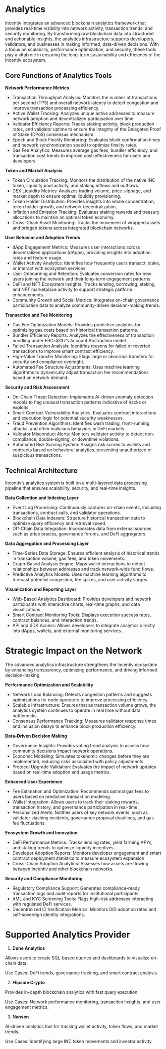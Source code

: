 


# Analytics

Incentiv integrates an advanced blockchain analytics framework that provides real-time visibility into network activity, transaction trends, and security monitoring. By transforming raw blockchain data into structured and actionable insights, the analytics infrastructure supports developers, validators, and businesses in making informed, data-driven decisions. With a focus on scalability, performance optimization, and security, these tools play a vital role in ensuring the long-term sustainability and efficiency of the Incentiv ecosystem.

## Core Functions of Analytics Tools

**Network Performance Metrics**

* Transaction Throughput Analysis: Monitors the number of transactions per second (TPS) and overall network latency to detect congestion and improve transaction processing efficiency.
* Active Wallet Tracking: Analyzes unique active addresses to measure network adoption and decentralized participation over time.
* Validator Efficiency Reports: Tracks staking activity, block production rates, and validator uptime to ensure the integrity of the Delegated Proof of Stake (DPoS) consensus mechanism.
* Epoch and Block Finality Monitoring: Evaluates block confirmation times and network synchronization speed to optimize finality rates.
* Gas Fee Analytics: Measures average gas fees, bundler efficiency, and transaction cost trends to improve cost-effectiveness for users and developers.

**Token and Market Analysis**

* Token Circulation Tracking: Monitors the distribution of the native INC token, liquidity pool activity, and staking inflows and outflows.
* DEX Liquidity Metrics: Analyzes trading volume, price slippage, and market depth to ensure optimal liquidity provisioning.
* Token Holder Distribution: Provides insights into whale concentration, token holder growth, and network decentralization.
* Inflation and Emission Tracking: Evaluates staking rewards and treasury allocations to maintain an optimal token economy.
* Cross-Chain Asset Monitoring: Tracks the movement of wrapped assets and bridged tokens across integrated blockchain networks.

**User Behavior and Adoption Trends**

* dApp Engagement Metrics: Measures user interactions across decentralized applications (dApps), providing insights into adoption rates and feature usage.
* Wallet Activity Analytics: Identifies how frequently users transact, stake, or interact with ecosystem services.
* User Onboarding and Retention: Evaluates conversion rates for new users joining the network and their long-term engagement patterns.
* DeFi and NFT Ecosystem Insights: Tracks lending, borrowing, staking, and NFT marketplace activity to support strategic platform enhancements.
* Community Growth and Social Metrics: Integrates on-chain governance participation data to analyze community-driven decision-making trends.

**Transaction and Fee Monitoring**

* Gas Fee Optimization Models: Provides predictive analytics for optimizing gas costs based on historical transaction patterns.
* Bundler Efficiency Reports: Analyzes the effectiveness of transaction bundling under ERC-4337’s Account Abstraction model.
* Failed Transaction Analysis: Identifies reasons for failed or reverted transactions to improve smart contract efficiency.
* High-Value Transfer Monitoring: Flags large or abnormal transfers for security and compliance oversight.
* Automated Fee Structure Adjustments: Uses machine learning algorithms to dynamically adjust transaction fee recommendations based on network demand.

**Security and Risk Assessment**

* On-Chain Threat Detection: Implements AI-driven anomaly detection models to flag unusual transaction patterns indicative of hacks or exploits.
* Smart Contract Vulnerability Analytics: Evaluates contract interactions and execution logic for potential security weaknesses.
* Fraud Prevention Algorithms: Identifies wash trading, front-running attacks, and other malicious behaviors in DeFi markets.
* Validator Misconduct Alerts: Monitors validator activity to detect non-compliance, double-signing, or downtime violations.
* Automated Risk Scoring System: Assigns risk scores to wallets and contracts based on behavioral analytics, preventing unauthorized or suspicious transactions.

## Technical Architecture

Incentiv’s analytics system is built on a multi-layered data processing pipeline that ensures scalability, security, and real-time insights.

**Data Collection and Indexing Layer**

* Event Log Processing: Continuously captures on-chain events, including transactions, contract calls, and validator operations.
* Blockchain Data Indexers: Structure historical transaction data to optimize query efficiency and retrieval speed.
* Off-Chain Data Integration: Incorporates data from external sources such as price oracles, governance forums, and DeFi aggregators.

**Data Aggregation and Processing Layer**

* Time-Series Data Storage: Ensures efficient analysis of historical trends in transaction volume, gas fees, and token movements.
* Graph-Based Analysis Engine: Maps wallet interactions to detect relationships between addresses and track network-wide fund flows.
* Predictive Analytics Models: Uses machine learning algorithms to forecast potential congestion, fee spikes, and user activity surges.

**Visualization and Reporting Layer**

* Web-Based Analytics Dashboard: Provides developers and network participants with interactive charts, real-time graphs, and data visualizations.
* Smart Contract Monitoring Tools: Displays execution success rates, contract balances, and interaction trends.
* API and SDK Access: Allows developers to integrate analytics directly into dApps, wallets, and external monitoring services.

# Strategic Impact on the Network

The advanced analytics infrastructure strengthens the Incentiv ecosystem by enhancing transparency, optimizing performance, and driving informed decision-making.

**Performance Optimization and Scalability**

* Network Load Balancing: Detects congestion patterns and suggests optimizations for node operators to improve processing efficiency.
* Scalable Infrastructure: Ensures that as transaction volume grows, the analytics system continues to operate in real time without data bottlenecks.
* Consensus Performance Tracking: Measures validator response times and inclusion delays to enhance block production efficiency.

**Data-Driven Decision Making**

* Governance Insights: Provides voting trend analysis to assess how community decisions impact network operations.
* Economic Modeling: Simulates tokenomic changes before they are implemented, reducing risks associated with policy adjustments.
* Protocol Upgrade Validation: Evaluates the impact of network updates based on real-time adoption and usage metrics.

**Enhanced User Experience**

* Fee Estimation and Optimization: Recommends optimal gas fees to users based on predictive transaction modeling.
* Wallet Integration: Allows users to track their staking rewards, transaction history, and governance participation in real-time.
* Personalized Alerts: Notifies users of key network events, such as validator slashing incidents, governance proposal deadlines, and gas fee fluctuations.

**Ecosystem Growth and Innovation**

* DeFi Performance Metrics: Tracks lending rates, yield farming APYs, and staking trends to optimize liquidity incentives.
* Developer Adoption Reports: Monitors developer engagement and smart contract deployment statistics to measure ecosystem expansion.
* Cross-Chain Adoption Analytics: Assesses how assets are flowing between Incentiv and other blockchain networks.

**Security and Compliance Monitoring**

* Regulatory Compliance Support: Generates compliance-ready transaction logs and audit reports for institutional participants.
* AML and KYC Screening Tools: Flags high-risk addresses interacting with regulated DeFi services.
* Decentralized ID Verification Metrics: Monitors DID adoption rates and self-sovereign identity integrations.

# Supported Analytics Provider

1. **Dune Analytics**

Allows users to create SQL-based queries and dashboards to visualize on-chain data.

Use Cases: DeFi trends, governance tracking, and smart contract analysis.

2. **Flipside Crypto**

Provides in-depth blockchain analytics with fast query execution.

Use Cases: Network performance monitoring, transaction insights, and user engagement metrics.

3. **Nansen**

AI-driven analytics tool for tracking wallet activity, token flows, and market trends.

Use Cases: Identifying large INC token movements and investor activity.

          